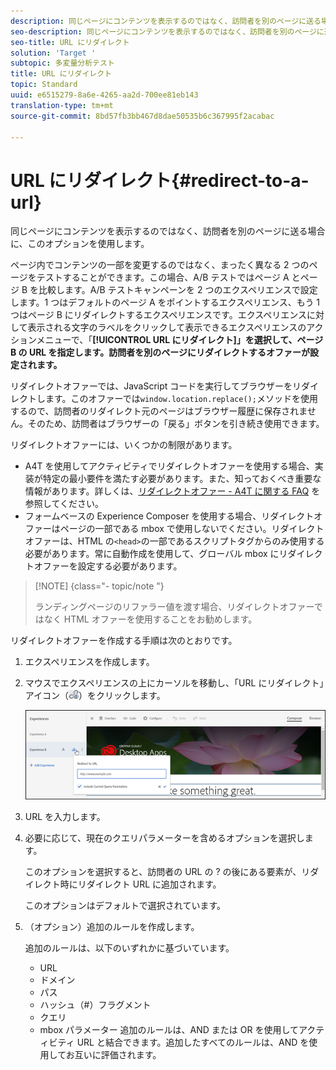 ```yaml
---
description: 同じページにコンテンツを表示するのではなく、訪問者を別のページに送る場合に、このオプションを使用します。
seo-description: 同じページにコンテンツを表示するのではなく、訪問者を別のページに送る場合に、このオプションを使用します。
seo-title: URL にリダイレクト
solution: 'Target '
subtopic: 多変量分析テスト
title: URL にリダイレクト
topic: Standard
uuid: e6515279-8a6e-4265-aa2d-700ee81eb143
translation-type: tm+mt
source-git-commit: 8bd57fb3bb467d8dae50535b6c367995f2acabac

---
```



# URL にリダイレクト{#redirect-to-a-url}

同じページにコンテンツを表示するのではなく、訪問者を別のページに送る場合に、このオプションを使用します。

ページ内でコンテンツの一部を変更するのではなく、まったく異なる 2 つのページをテストすることができます。この場合、A/B テストではページ A とページ B を比較します。A/B テストキャンペーンを 2 つのエクスペリエンスで設定します。1 つはデフォルトのページ A をポイントするエクスペリエンス、もう 1 つはページ B にリダイレクトするエクスペリエンスです。エクスペリエンスに対して表示される文字のラベルをクリックして表示できるエクスペリエンスのアクションメニューで、「**[!UICONTROL URL にリダイレクト]」を選択して、ページ B の URL を指定します。訪問者を別のページにリダイレクトするオファーが設定されます。**

リダイレクトオファーでは、JavaScript コードを実行してブラウザーをリダイレクトします。このオファーでは`window.location.replace();`メソッドを使用するので、訪問者のリダイレクト元のページはブラウザー履歴に保存されません。そのため、訪問者はブラウザーの「戻る」ボタンを引き続き使用できます。

リダイレクトオファーには、いくつかの制限があります。

* A4T を使用してアクティビティでリダイレクトオファーを使用する場合、実装が特定の最小要件を満たす必要があります。また、知っておくべき重要な情報があります。詳しくは、[リダイレクトオファー - A4T に関する FAQ](../../c-integrating-target-with-mac/a4t/r-a4t-faq/a4t-faq-redirect-offers.md#concept_21BF213F10E1414A9DCD4A98AF207905) を参照してください。
* フォームベースの Experience Composer を使用する場合、リダイレクトオファーはページの一部である mbox で使用しないでください。リダイレクトオファーは、HTML の`<head>`の一部であるスクリプトタグからのみ使用する必要があります。常に自動作成を使用して、グローバル mbox にリダイレクトオファーを設定する必要があります。

>[!NOTE] {class="- topic/note "}
>
>ランディングページのリファラー値を渡す場合、リダイレクトオファーではなく HTML オファーを使用することをお勧めします。

リダイレクトオファーを作成する手順は次のとおりです。

1. エクスペリエンスを作成します。
1. マウスでエクスペリエンスの上にカーソルを移動し、「URL にリダイレクト」アイコン（![](assets/icon_redirect_url.png)）をクリックします。

   ![](assets/exp_actions.png)

1. URL を入力します。
1. 必要に応じて、現在のクエリパラメーターを含めるオプションを選択します。

   このオプションを選択すると、訪問者の URL の ? の後にある要素が、リダイレクト時にリダイレクト URL に追加されます。

   このオプションはデフォルトで選択されています。
1. （オプション）追加のルールを作成します。

   追加のルールは、以下のいずれかに基づいています。

   * URL
   * ドメイン
   * パス
   * ハッシュ（#）フラグメント
   * クエリ
   * mbox パラメーター
   追加のルールは、AND または OR を使用してアクティビティ URL と結合できます。追加したすべてのルールは、AND を使用してお互いに評価されます。
